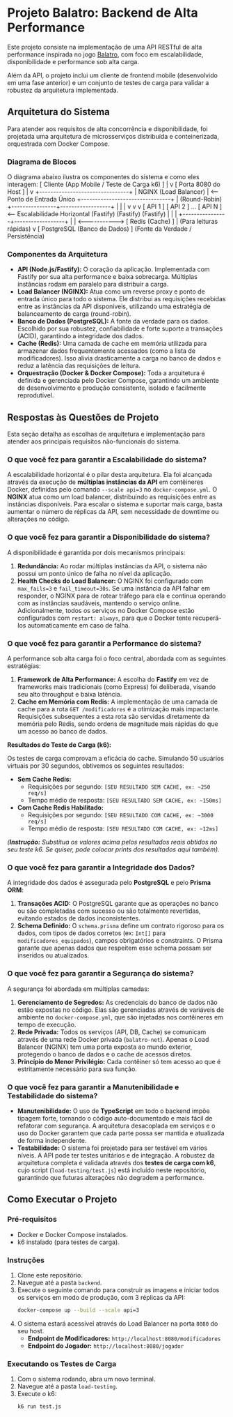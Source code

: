 # Projeto Balatro: Backend de Alta Performance

Este projeto consiste na implementação de uma API RESTful de alta performance inspirada no jogo [Balatro](https://www.playbalatro.com/), com foco em escalabilidade, disponibilidade e performance sob alta carga.

Além da API, o projeto inclui um cliente de frontend mobile (desenvolvido em uma fase anterior) e um conjunto de testes de carga para validar a robustez da arquitetura implementada.

## Arquitetura do Sistema

Para atender aos requisitos de alta concorrência e disponibilidade, foi projetada uma arquitetura de microsserviços distribuída e conteinerizada, orquestrada com Docker Compose.

### Diagrama de Blocos

O diagrama abaixo ilustra os componentes do sistema e como eles interagem:
[ Cliente (App Mobile / Teste de Carga k6) ]
|
v
[ Porta 8080 do Host ]
|
v
+--------------------------------+
| NGINX (Load Balancer) | <-- Ponto de Entrada Único
+--------------------------------+
| (Round-Robin)
+----------------+------------------+
| | |
v v v
[ API 1 ] [ API 2 ] ... [ API N ] <-- Escalabilidade Horizontal
(Fastify) (Fastify) (Fastify)
| | |
+----------------+------------------+
|
| <-----------> [ Redis (Cache) ]
| (Para leituras rápidas)
v
[ PostgreSQL (Banco de Dados) ]
(Fonte da Verdade / Persistência)


### Componentes da Arquitetura

*   **API (Node.js/Fastify):** O coração da aplicação. Implementada com Fastify por sua alta performance e baixa sobrecarga. Múltiplas instâncias rodam em paralelo para distribuir a carga.
*   **Load Balancer (NGINX):** Atua como um reverse proxy e ponto de entrada único para todo o sistema. Ele distribui as requisições recebidas entre as instâncias da API disponíveis, utilizando uma estratégia de balanceamento de carga (round-robin).
*   **Banco de Dados (PostgreSQL):** A fonte da verdade para os dados. Escolhido por sua robustez, confiabilidade e forte suporte a transações (ACID), garantindo a integridade dos dados.
*   **Cache (Redis):** Uma camada de cache em memória utilizada para armazenar dados frequentemente acessados (como a lista de modificadores). Isso alivia drasticamente a carga no banco de dados e reduz a latência das requisições de leitura.
*   **Orquestração (Docker & Docker Compose):** Toda a arquitetura é definida e gerenciada pelo Docker Compose, garantindo um ambiente de desenvolvimento e produção consistente, isolado e facilmente reprodutível.

## Respostas às Questões de Projeto

Esta seção detalha as escolhas de arquitetura e implementação para atender aos principais requisitos não-funcionais do sistema.

### O que você fez para garantir a Escalabilidade do sistema?

A escalabilidade horizontal é o pilar desta arquitetura. Ela foi alcançada através da execução de **múltiplas instâncias da API** em contêineres Docker, definidas pelo comando `--scale api=3` no `docker-compose.yml`. O **NGINX** atua como um load balancer, distribuindo as requisições entre as instâncias disponíveis. Para escalar o sistema e suportar mais carga, basta aumentar o número de réplicas da API, sem necessidade de downtime ou alterações no código.

### O que você fez para garantir a Disponibilidade do sistema?

A disponibilidade é garantida por dois mecanismos principais:
1.  **Redundância:** Ao rodar múltiplas instâncias da API, o sistema não possui um ponto único de falha no nível da aplicação.
2.  **Health Checks do Load Balancer:** O NGINX foi configurado com `max_fails=3` e `fail_timeout=30s`. Se uma instância da API falhar em responder, o NGINX para de rotear tráfego para ela e continua operando com as instâncias saudáveis, mantendo o serviço online. Adicionalmente, todos os serviços no Docker Compose estão configurados com `restart: always`, para que o Docker tente recuperá-los automaticamente em caso de falha.

### O que você fez para garantir a Performance do sistema?

A performance sob alta carga foi o foco central, abordada com as seguintes estratégias:
1.  **Framework de Alta Performance:** A escolha do **Fastify** em vez de frameworks mais tradicionais (como Express) foi deliberada, visando seu alto throughput e baixa latência.
2.  **Cache em Memória com Redis:** A implementação de uma camada de cache para a rota `GET /modificadores` é a otimização mais impactante. Requisições subsequentes a esta rota são servidas diretamente da memória pelo Redis, sendo ordens de magnitude mais rápidas do que um acesso ao banco de dados.

**Resultados do Teste de Carga (k6):**

Os testes de carga comprovam a eficácia do cache. Simulando 50 usuários virtuais por 30 segundos, obtivemos os seguintes resultados:

*   **Sem Cache Redis:**
    *   Requisições por segundo: `[SEU RESULTADO SEM CACHE, ex: ~250 req/s]`
    *   Tempo médio de resposta: `[SEU RESULTADO SEM CACHE, ex: ~150ms]`
*   **Com Cache Redis Habilitado:**
    *   Requisições por segundo: `[SEU RESULTADO COM CACHE, ex: ~3000 req/s]`
    *   Tempo médio de resposta: `[SEU RESULTADO COM CACHE, ex: ~12ms]`

*(**Instrução:** Substitua os valores acima pelos resultados reais obtidos no seu teste k6. Se quiser, pode colocar prints dos resultados aqui também).*

### O que você fez para garantir a Integridade dos Dados?

A integridade dos dados é assegurada pelo **PostgreSQL** e pelo **Prisma ORM**:
1.  **Transações ACID:** O PostgreSQL garante que as operações no banco ou são completadas com sucesso ou são totalmente revertidas, evitando estados de dados inconsistentes.
2.  **Schema Definido:** O `schema.prisma` define um contrato rigoroso para os dados, com tipos de dados corretos (ex: `Int[]` para `modificadores_equipados`), campos obrigatórios e constraints. O Prisma garante que apenas dados que respeitem esse schema possam ser inseridos ou atualizados.

### O que você fez para garantir a Segurança do sistema?

A segurança foi abordada em múltiplas camadas:
1.  **Gerenciamento de Segredos:** As credenciais do banco de dados não estão expostas no código. Elas são gerenciadas através de variáveis de ambiente no `docker-compose.yml`, que são injetadas nos contêineres em tempo de execução.
2.  **Rede Privada:** Todos os serviços (API, DB, Cache) se comunicam através de uma rede Docker privada (`balatro-net`). Apenas o Load Balancer (NGINX) tem uma porta exposta ao mundo exterior, protegendo o banco de dados e o cache de acessos diretos.
3.  **Princípio do Menor Privilégio:** Cada contêiner só tem acesso ao que é estritamente necessário para sua função.

### O que você fez para garantir a Manutenibilidade e Testabilidade do sistema?

*   **Manutenibilidade:** O uso de **TypeScript** em todo o backend impõe tipagem forte, tornando o código auto-documentado e mais fácil de refatorar com segurança. A arquitetura desacoplada em serviços e o uso do Docker garantem que cada parte possa ser mantida e atualizada de forma independente.
*   **Testabilidade:** O sistema foi projetado para ser testável em vários níveis. A API pode ter testes unitários e de integração. A robustez da arquitetura completa é validada através dos **testes de carga com k6**, cujo script (`load-testing/test.js`) está incluído neste repositório, garantindo que futuras alterações não degradem a performance.

## Como Executar o Projeto

### Pré-requisitos

-   Docker e Docker Compose instalados.
-   k6 instalado (para testes de carga).

### Instruções

1.  Clone este repositório.
2.  Navegue até a pasta `backend`.
3.  Execute o seguinte comando para construir as imagens e iniciar todos os serviços em modo de produção, com 3 réplicas da API:
    ```bash
    docker-compose up --build --scale api=3
    ```
4.  O sistema estará acessível através do Load Balancer na porta `8080` do seu host.
    *   **Endpoint de Modificadores:** `http://localhost:8080/modificadores`
    *   **Endpoint do Jogador:** `http://localhost:8080/jogador`

### Executando os Testes de Carga

1.  Com o sistema rodando, abra um novo terminal.
2.  Navegue até a pasta `load-testing`.
3.  Execute o k6:
    ```bash
    k6 run test.js
    ```